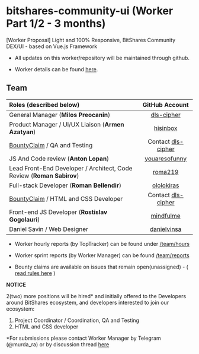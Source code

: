 # bitshares-community-ui (Worker Part 1/2 - 3 months)
[Worker Proposal] Light and 100% Responsive, BitShares Community DEX/UI - based on Vue.js Framework


- All updates on this worker/repository will be maintained through github. 

- Worker details can be found [here](https://www.bitshares.foundation/workers/2018-08-trusty-community-ui-p1).

## Team 

| Roles (described below)             | GitHub Account |
|:---------------------------------- |:-------------:|
| General Manager (**Milos Preocanin**)   |  [dls-cipher](https://github.com/dls-cipher)     |
| Product Manager / UI/UX Liaison (**Armen Azatyan**)   |   [hisinbox](https://github.com/hisinbox)     |
| [BountyClaim](#) / QA and Testing      |    Contact [dls-cipher](https://github.com/dls-cipher)     |
| JS And Code review (**Anton Lopan**)   |	 [youaresofunny](https://github.com/youaresofunny)     |
| Lead Front-End Developer / Architect, Code Review (**Roman Sabirov**)	 |  [roma219](https://github.com/roma219)      |
| Full-stack Developer (**Roman Bellendir**)  |    [ololokiras](https://github.com/ololokiras)     |
| [BountyClaim](#) / HTML and CSS Developer	       |    Contact [dls-cipher](https://github.com/dls-cipher)     |
| Front-end JS Developer (**Rostislav Gogolauri**)     |	  [mindfulme](https://github.com/mindfulme)     |
| Daniel Savin / Web Designer                           |	  [danielvinsa](https://github.com/danielvinsa)     |


- Worker hourly reports (by TopTracker) can be found under [/team/hours](https://github.com/bitshares/bitshares-community-ui/tree/master/team/hours)

- Worker sprint reports (by Worker Manager) can be found [/team/reports](https://github.com/bitshares/bitshares-community-ui/tree/master/team/reports)

- Bounty claims are available on issues that remain open(unassigned) - ( [read rules here](https://github.com/bitshares/bitshares-community-ui/blob/master/BOUNTY-RULES.md) )

**NOTICE**

2(two) more positions will be hired* and initially offered to the Developers around BitShares ecosystem, and developers interested to join our ecosystem:

1. Project Coordinator / Coordination, QA and Testing
2. HTML and CSS developer


*For submissions please contact Worker Manager by Telegram (@murda_ra) or by discussion thread [here](https://bitsharestalk.org/index.php?topic=26873.0)


